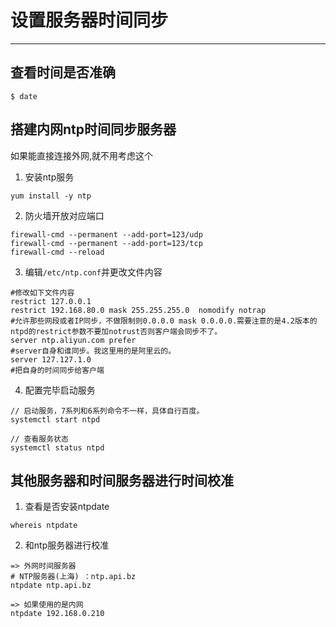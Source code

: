 #   设置服务器时间同步

---

##  查看时间是否准确

```
$ date
```

##  搭建内网ntp时间同步服务器
如果能直接连接外网,就不用考虑这个

1.  安装ntp服务

```
yum install -y ntp
```

2.  防火墙开放对应端口

```
firewall-cmd --permanent --add-port=123/udp
firewall-cmd --permanent --add-port=123/tcp
firewall-cmd --reload
```

3.  编辑`/etc/ntp.conf`并更改文件内容

```
#修改如下文件内容
restrict 127.0.0.1 
restrict 192.168.80.0 mask 255.255.255.0  nomodify notrap
#允许那些网段或者IP同步，不做限制则0.0.0.0 mask 0.0.0.0.需要注意的是4.2版本的ntpd的restrict参数不要加notrust否则客户端会同步不了。
server ntp.aliyun.com prefer  
#server自身和谁同步。我这里用的是阿里云的。
server 127.127.1.0
#把自身的时间同步给客户端
```

4.  配置完毕启动服务

```
// 启动服务，7系列和6系列命令不一样，具体自行百度。
systemctl start ntpd

// 查看服务状态
systemctl status ntpd
```

##  其他服务器和时间服务器进行时间校准
1.  查看是否安装ntpdate

```
whereis ntpdate
```

2.  和ntp服务器进行校准

```
=> 外网时间服务器
# NTP服务器(上海) ：ntp.api.bz
ntpdate ntp.api.bz

=> 如果使用的是内网
ntpdate 192.168.0.210
```
